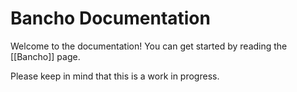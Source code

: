 # Bancho Documentation

Welcome to the documentation!
You can get started by reading the [[Bancho]] page.

Please keep in mind that this is a work in progress.
